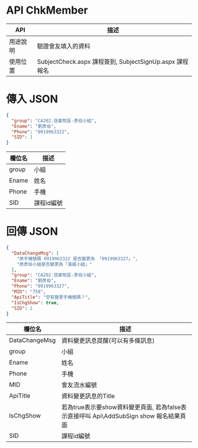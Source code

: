<div><h1>API ChkMember</h1></div>

API | 描述 
---------|----------
用途說明 | 驗證會友填入的資料
使用位置 | SubjectCheck.aspx 課程簽到, SubjectSignUp.aspx 課程報名

<div><h1>傳入 JSON</h1></div>

```json
{
  "group": "CA202.信豪牧區-彥伯小組",
  "Ename": "劉彥伯",
  "Phone": "0919963322",
  "SID": 1
}
```

欄位名 | 描述 
---------|----------
group | 小組
Ename | 姓名
Phone | 手機
SID | 課程id編號

<div><h1>回傳 JSON</h1></div>

```json
{
  "DataChangeMsg": [
    "原手機號碼 0919963322 是否變更為 「0919963327」",
    "原彥伯小組是否變更為「漢威小組」"
  ],
  "group": "CA202.信豪牧區-彥伯小組",
  "Ename": "劉彥伯",
  "Phone": "0919963327",
  "MID": "758",
  "ApiTitle": "您有變更手機號碼？",
  "IsChgShow": true,
  "SID": 1
}
```

欄位名 | 描述 
---------|----------
DataChangeMsg | 資料變更訊息提醒(可以有多條訊息)
group | 小組
Ename | 姓名
Phone | 手機
MID | 會友流水編號
ApiTitle | 資料變更訊息的Title
IsChgShow | 若為true表示要show資料變更頁面, 若為false表示直接呼叫 Api\AddSubSign show 報名結果頁面
SID | 課程id編號